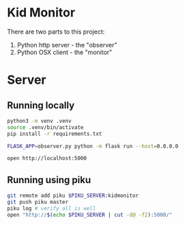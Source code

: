 # Kid Monitor

There are two parts to this project:

1. Python http server - the "observer"
2. Python OSX client - the "monitor"

# Server

## Running locally

```bash
python3 -m venv .venv
source .venv/bin/activate
pip install -r requirements.txt

FLASK_APP=observer.py python -m flask run --host=0.0.0.0

open http://localhost:5000
```

## Running using piku

```bash
git remote add piku $PIKU_SERVER:kidmonitor
git push piku master
piku log # verify all is well
open "http://$(echo $PIKU_SERVER | cut -d@ -f2):5000/"
```

